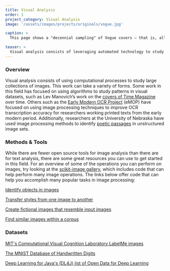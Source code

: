 ```yaml
---
title: Visual Analysis
order: 1
project_category: Visual Analysis
image: '/assets/images/projects/originals/vogue.jpg'

caption: >
  This page shows a "decennial sampling" of Vogue covers — that is, all the covers in one year, every ten years. Overlaying each of the covers for a given year generates a mean RGB value for each pixel.

teaser: >
  Visual analysis consists of leveraging automated technology to study patterns in large visual cultural collections. Click to read about visual analysis techniques and tools.
---
```


### Overview

Visual analysis consists of using computational processes to study large collections of images. This work can take a variety of forms. Some work in this field has focused on using algorithms to study patterns in visual datasets, such as Lev Manovich’s work on the <a href='http://manovich.net/index.php/exhibitions/timeline' target='_blank'>covers of Time Magazine</a> over time. Others such as the <a href='http://emop.tamu.edu' target='_blank'>Early Modern OCR Project</a> (eMOP) have focused on using image processing techniques to improve OCR transcription accuracy for researchers working printed texts from the early modern period. Additionally, researchers at the University of Nebraska have used image processing methods to identify <a href='http://netnebraska.org/article/culture/943643/how-find-poem-200-year-old-newspapers' target='_blank'>poetic passages</a> in unstructured image sets.

### Methods & Tools

While there are fewer open source tools for image analysis than there are for text analysis, there are some great resources you can use to get started in this field. For an overview of some of the operations you can perform on images, try looking at the <a href='http://scikit-image.org/docs/stable/auto_examples/' target='_blank'>scikit-image gallery</a>, which includes code that can help perform many image operations. The links below offer code that can help you accomplish many popular tasks in image processing:

<a href='https://www.tensorflow.org/tutorials/image_recognition' target='_blank'>Identify objects in images</a>

<a href='https://github.com/lengstrom/fast-style-transfer' target='_blank'>Transfer styles from one image to another</a>

<a href='https://github.com/carpedm20/BEGAN-tensorflow' target='_blank'>Create fictional images that resemble input images</a>

<a href='http://douglasduhaime.com/posts/identifying-similar-images-with-tensorflow.html' target='_blank'>Find similar images within a corpus</a>

### Datasets

<a href='http://cvcl.mit.edu/database.htm' target='_blank'>MIT's Computational Visual Cognition Laboratory LabelMe images</a>

<a href='http://yann.lecun.com/exdb/mnist/' target='_blank'>The MNIST Database of Handwritten Digits</a>

<a href='https://deeplearning4j.org/opendata' target='_blank'>Deep Learning for Java's (DL4J) list of Open Data for Deep Learning</a>